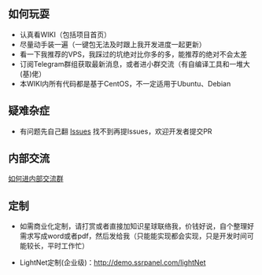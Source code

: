 ## 如何玩耍
 - 认真看WIKI（包括项目首页）
 - 尽量动手装一遍（一键包无法及时跟上我开发进度一起更新）
 - 看一下我推荐的VPS，我踩过的坑绝对比你多的多，能推荐的绝对不会太差
 - 订阅Telegram群组获取最新消息，或者进小群交流（有自编译工具和一堆大(基)佬）
 - 本WIKI内所有代码都是基于CentOS，不一定适用于Ubuntu、Debian

## 疑难杂症
 - 有问题先自己翻 [Issues](https://github.com/ssrpanel/SSRPanel/issues?q=is%3Aissue+is%3Aclosed) 找不到再提Issues，欢迎开发者提交PR

## 内部交流
[如何进内部交流群](https://github.com/ssrpanel/SSRPanel/wiki/%E6%88%91%E8%A6%81%E8%BF%9B%E5%B0%8F%E7%BE%A4)

## 定制
 - 如需商业化定制，请打赏或者直接加知识星球联络我，价钱好说，自个整理好需求写成word或者pdf，然后发给我（只能能实现都会实现，只是开发时间可能较长，平时工作忙）

- LightNet定制(企业级)：http://demo.ssrpanel.com/lightNet